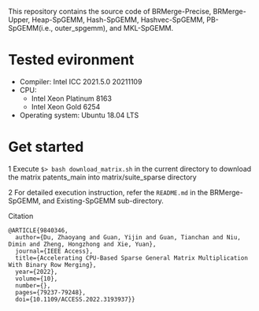 This repository contains the source code of BRMerge-Precise, BRMerge-Upper, Heap-SpGEMM, Hash-SpGEMM, Hashvec-SpGEMM, PB-SpGEMM(i.e., outer\_spgemm), and MKL-SpGEMM.
# Tested evironment
- Compiler: Intel ICC 2021.5.0 20211109
- CPU:
  - Intel Xeon Platinum 8163
  - Intel Xeon Gold 6254 
- Operating system: Ubuntu 18.04 LTS

# Get started
1 Execute ```$> bash download_matrix.sh``` in the current directory to download the matrix patents_main into matrix/suite_sparse directory

2 For detailed execution instruction, refer the ```README.md``` in the BRMerge-SpGEMM, and Existing-SpGEMM sub-directory.

Citation
```
@ARTICLE{9840346,
  author={Du, Zhaoyang and Guan, Yijin and Guan, Tianchan and Niu, Dimin and Zheng, Hongzhong and Xie, Yuan},
  journal={IEEE Access}, 
  title={Accelerating CPU-Based Sparse General Matrix Multiplication With Binary Row Merging}, 
  year={2022},
  volume={10},
  number={},
  pages={79237-79248},
  doi={10.1109/ACCESS.2022.3193937}}
  ```

